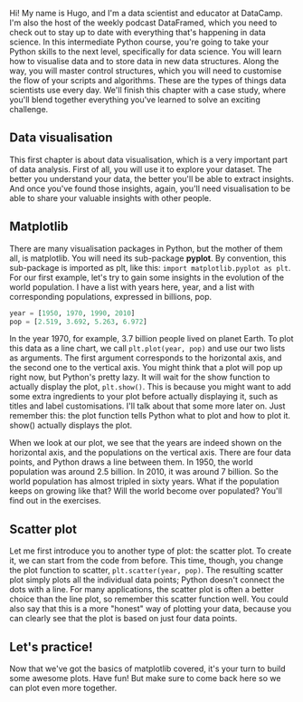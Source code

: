 Hi! My name is Hugo, and I'm a data scientist and educator at DataCamp. I'm also the host of the weekly podcast DataFramed, which you need to check out to stay up to date with everything that's happening in data science. In this intermediate Python course, you're going to take your Python skills to the next level, specifically for data science. You will learn how to visualise data and to store data in new data structures. Along the way, you will master control structures, which you will need to customise the flow of your scripts and algorithms. These are the types of things data scientists use every day. We'll finish this chapter with a case study, where you'll blend together everything you've learned to solve an exciting challenge.
## Data visualisation
This first chapter is about data visualisation, which is a very important part of data analysis. First of all, you will use it to explore your dataset. The better you understand your data, the better you'll be able to extract insights. And once you've found those insights, again, you'll need visualisation to be able to share your valuable insights with other people.
## Matplotlib
There are many visualisation packages in Python, but the mother of them all, is matplotlib. You will need its sub-package **pyplot**. By convention, this sub-package is imported as plt, like this: `import matplotlib.pyplot as plt`. For our first example, let's try to gain some insights in the evolution of the world population. I have a list with years here, year, and a list with corresponding populations, expressed in billions, pop. 
```Python
year = [1950, 1970, 1990, 2010]
pop = [2.519, 3.692, 5.263, 6.972]
```
In the year 1970, for example, 3.7 billion people lived on planet Earth. To plot this data as a line chart, we call `plt.plot(year, pop)` and use our two lists as arguments. The first argument corresponds to the horizontal axis, and the second one to the vertical axis. You might think that a plot will pop up right now, but Python's pretty lazy. It will wait for the show function to actually display the plot, `plt.show()`. This is because you might want to add some extra ingredients to your plot before actually displaying it, such as titles and label customisations. I'll talk about that some more later on. Just remember this: the plot function tells Python what to plot and how to plot it. show() actually displays the plot.

When we look at our plot, we see that the years are indeed shown on the horizontal axis, and the populations on the vertical axis. There are four data points, and Python draws a line between them. In 1950, the world population was around 2.5 billion. In 2010, it was around 7 billion. So the world population has almost tripled in sixty years. What if the population keeps on growing like that? Will the world become over populated? You'll find out in the exercises.
## Scatter plot
Let me first introduce you to another type of plot: the scatter plot. To create it, we can start from the code from before. This time, though, you change the plot function to scatter, `plt.scatter(year, pop)`. The resulting scatter plot simply plots all the individual data points; Python doesn't connect the dots with a line. For many applications, the scatter plot is often a better choice than the line plot, so remember this scatter function well. You could also say that this is a more "honest" way of plotting your data, because you can clearly see that the plot is based on just four data points.
## Let's practice!
Now that we've got the basics of matplotlib covered, it's your turn to build some awesome plots. Have fun! But make sure to come back here so we can plot even more together.